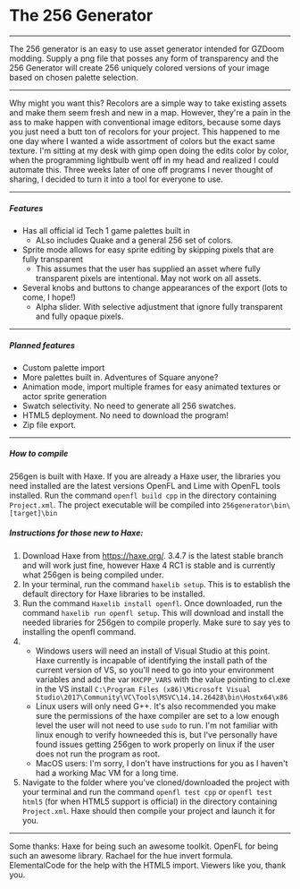 # The 256 Generator
***
The 256 generator is an easy to use asset generator intended for GZDoom modding. Supply a png file that posses any form of transparency and the 256 Generator will create 256 uniquely colored versions of your image based on chosen palette selection.
***
Why might you want this? Recolors are a simple way to take existing assets and make them seem fresh and new in a map. However, they're a pain in the ass to make happen with conventional image editors, because some days you just need a butt ton of recolors for your project. This happened to me one day where I wanted a wide assortment of colors but the exact same texture. I'm sitting at my desk with gimp open doing the edits color by color, when the programming lightbulb went off in my head and realized I could automate this. Three weeks later of one off programs I never thought of sharing, I decided to turn it into a tool for everyone to use.
***
##### Features
* Has all official id Tech 1 game palettes built in
    * ALso includes Quake and a general 256 set of colors. 
* Sprite mode allows for easy sprite editing by skipping pixels that are fully transparent
    * This assumes that the user has supplied an asset where fully transparent pixels are intentional. May not work on all assets.
* Several knobs and buttons to change appearances of the export (lots to come, I hope!)
    * Alpha slider. With selective adjustment that ignore fully transparent and fully opaque pixels. 
***
##### Planned features
* Custom palette import
* More palettes built in. Adventures of Square anyone?
* Animation mode, import multiple frames for easy animated textures or actor sprite generation
* Swatch selectivity. No need to generate all 256 swatches.
* HTML5 deployment. No need to download the program!
* Zip file export.
***
##### How to compile

256gen is built with Haxe. If you are already a Haxe user, the libraries you need installed are the latest versions OpenFL and Lime with OpenFL tools installed. Run the command ``openfl build cpp`` in the directory containing ``Project.xml``. The project executable will be compiled into ``256generator\bin\[target]\bin``

##### Instructions for those new to Haxe:

1) Download Haxe from https://haxe.org/. 3.4.7 is the latest stable branch and will work just fine, however Haxe 4 RC1 is stable and is currently what 256gen is being compiled under.
2) In your terminal, run the command ``haxelib setup``. This is to establish the default directory for Haxe libraries to be installed.
3) Run the command ``Haxelib install openfl``. Once downloaded, run the command ``haxelib run openfl setup``. This will download and install the needed libraries for 256gen to compile properly. Make sure to say yes to installing the openfl command.
4) * Windows users will need an install of Visual Studio at this point. Haxe currently is incapable of identifying the install path of the current version of VS, so you'll need to go into your environment variables and add the var ``HXCPP_VARS`` with the value pointing to cl.exe in the VS install ``C:\Program Files (x86)\Microsoft Visual Studio\2017\Community\VC\Tools\MSVC\14.14.26428\bin\Hostx64\x86``
    * Linux users will only need G++. It's also recommended you make sure the permissions of the haxe compiler are set to a low enough level the user will not need to use ``sudo`` to run. I'm not familiar with linux enough to verify howneeded this is, but I've personally have found issues getting 256gen to work properly on linux if the user does not run the program as root.
    * MacOS users: I'm sorry, I don't have instructions for you as I haven't had a working Mac VM for a long time.
5) Navigate to the folder where you've cloned/downloaded the project with your terminal and run the command ``openfl test cpp`` or ``openfl test html5`` (for when HTML5 support is official) in the directory containing ``Project.xml``. Haxe should then compile your project and launch it for you.
***
Some thanks:
Haxe for being such an awesome toolkit.
OpenFL for being such an awesome library.
Rachael for the hue invert formula.
ElementalCode for the help with the HTML5 import.
Viewers like you, thank you.